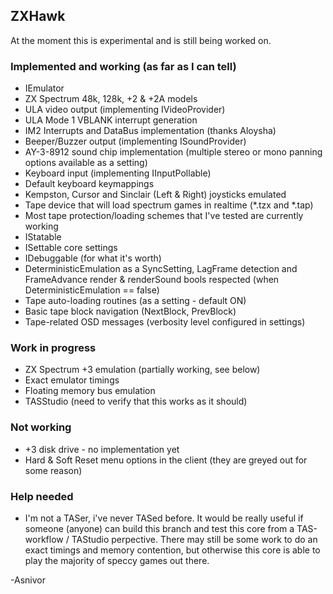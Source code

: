 ﻿## ZXHawk

At the moment this is experimental and is still being worked on.

### Implemented and working (as far as I can tell)
* IEmulator
* ZX Spectrum 48k, 128k, +2 & +2A models
* ULA video output (implementing IVideoProvider)
* ULA Mode 1 VBLANK interrupt generation
* IM2 Interrupts and DataBus implementation (thanks Aloysha)
* Beeper/Buzzer output (implementing ISoundProvider)
* AY-3-8912 sound chip implementation (multiple stereo or mono  panning options available as a setting)
* Keyboard input (implementing IInputPollable)
* Default keyboard keymappings
* Kempston, Cursor and Sinclair (Left & Right) joysticks emulated
* Tape device that will load spectrum games in realtime (*.tzx and *.tap)
* Most tape protection/loading schemes that I've tested are currently working
* IStatable
* ISettable core settings
* IDebuggable (for what it's worth)
* DeterministicEmulation as a SyncSetting, LagFrame detection and FrameAdvance render & renderSound bools respected (when DeterministicEmulation == false)
* Tape auto-loading routines (as a setting - default ON)
* Basic tape block navigation (NextBlock, PrevBlock)
* Tape-related OSD messages (verbosity level configured in settings)

### Work in progress
* ZX Spectrum +3 emulation (partially working, see below)
* Exact emulator timings
* Floating memory bus emulation
* TASStudio (need to verify that this works as it should)

### Not working
* +3 disk drive - no implementation yet
* Hard & Soft Reset menu options in the client (they are greyed out for some reason)

### Help needed
* I'm not a TASer, i've never TASed before. It would be really useful if someone (anyone) can build this branch and test this core from a TAS-workflow / TAStudio perpective. There may still be some work to do an exact timings and memory contention, but otherwise this core is able to play the majority of speccy games out there.

-Asnivor
